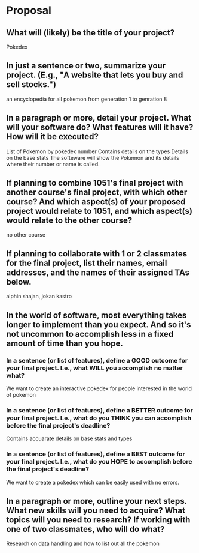 # Proposal

## What will (likely) be the title of your project?

Pokedex

## In just a sentence or two, summarize your project. (E.g., "A website that lets you buy and sell stocks.")

an encyclopedia for all pokemon from generation 1 to genration 8 

## In a paragraph or more, detail your project. What will your software do? What features will it have? How will it be executed?

List of Pokemon by pokedex number Contains details on the types Details on the base stats The softeware will show the Pokemon and its details where their number or name is called.

## If planning to combine 1051's final project with another course's final project, with which other course? And which aspect(s) of your proposed project would relate to 1051, and which aspect(s) would relate to the other course?

no other course 

## If planning to collaborate with 1 or 2 classmates for the final project, list their names, email addresses, and the names of their assigned TAs below.

alphin shajan, jokan kastro 

## In the world of software, most everything takes longer to implement than you expect. And so it's not uncommon to accomplish less in a fixed amount of time than you hope.



### In a sentence (or list of features), define a GOOD outcome for your final project. I.e., what WILL you accomplish no matter what?

We want to create an interactive pokedex for people interested in the world of pokemon

### In a sentence (or list of features), define a BETTER outcome for your final project. I.e., what do you THINK you can accomplish before the final project's deadline?

Contains accuarate details on base stats and types

### In a sentence (or list of features), define a BEST outcome for your final project. I.e., what do you HOPE to accomplish before the final project's deadline?

We want to create a pokedex which can be easily used with no errors.

## In a paragraph or more, outline your next steps. What new skills will you need to acquire? What topics will you need to research? If working with one of two classmates, who will do what?

Research on data handling and how to list out all the pokemon


